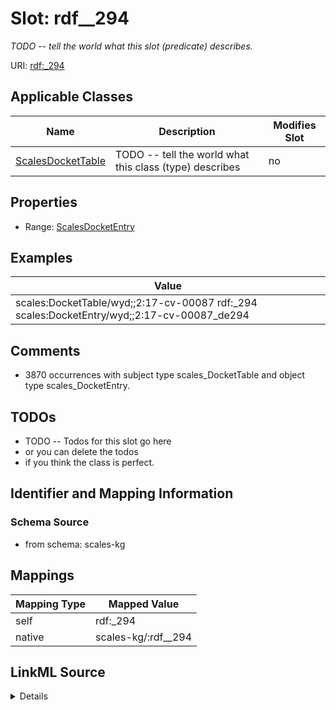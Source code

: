 

# Slot: rdf__294


_TODO -- tell the world what this slot (predicate) describes._





URI: [rdf:_294](http://www.w3.org/1999/02/22-rdf-syntax-ns#_294)



<!-- no inheritance hierarchy -->





## Applicable Classes

| Name | Description | Modifies Slot |
| --- | --- | --- |
| [ScalesDocketTable](../classes/ScalesDocketTable.md) | TODO -- tell the world what this class (type) describes |  no  |







## Properties

* Range: [ScalesDocketEntry](../classes/ScalesDocketEntry.md)






## Examples

| Value |
| --- |
| scales:DocketTable/wyd;;2:17-cv-00087 rdf:_294 scales:DocketEntry/wyd;;2:17-cv-00087_de294 |

## Comments

* 3870 occurrences with subject type scales_DocketTable and object type scales_DocketEntry.

## TODOs

* TODO -- Todos for this slot go here
* or you can delete the todos
* if you think the class is perfect.

## Identifier and Mapping Information







### Schema Source


* from schema: scales-kg




## Mappings

| Mapping Type | Mapped Value |
| ---  | ---  |
| self | rdf:_294 |
| native | scales-kg/:rdf__294 |




## LinkML Source

<details>
```yaml
name: rdf__294
description: TODO -- tell the world what this slot (predicate) describes.
todos:
- TODO -- Todos for this slot go here
- or you can delete the todos
- if you think the class is perfect.
comments:
- 3870 occurrences with subject type scales_DocketTable and object type scales_DocketEntry.
examples:
- value: scales:DocketTable/wyd;;2:17-cv-00087 rdf:_294 scales:DocketEntry/wyd;;2:17-cv-00087_de294
from_schema: scales-kg
rank: 1000
slot_uri: rdf:_294
alias: rdf__294
domain_of:
- scales_DocketTable
range: scales_DocketEntry

```
</details>